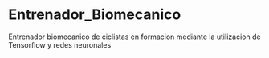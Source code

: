 # Entrenador_Biomecanico
Entrenador biomecanico de ciclistas en formacion mediante la utilizacion de Tensorflow y redes neuronales
